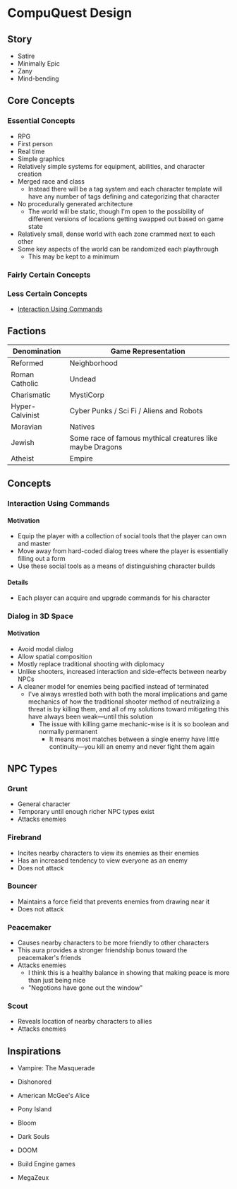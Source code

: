# CompuQuest Design
## Story

* Satire
* Minimally Epic
* Zany
* Mind-bending

## Core Concepts

### Essential Concepts

* RPG
* First person
* Real time
* Simple graphics
* Relatively simple systems for equipment, abilities, and character creation
* Merged race and class
  * Instead there will be a tag system and each character template will have any number of tags defining and categorizing that character
* No procedurally generated architecture
  * The world will be static, though I'm open to the possibility of different versions of locations getting swapped out based on game state
* Relatively small, dense world with each zone crammed next to each other
* Some key aspects of the world can be randomized each playthrough
  * This may be kept to a minimum

### Fairly Certain Concepts

### Less Certain Concepts

* [Interaction Using Commands](#interaction-using-commands)

## Factions

| Denomination    | Game Representation                                       |
| --------------- | --------------------------------------------------------- |
| Reformed        | Neighborhood                                              |
| Roman Catholic  | Undead                                                    |
| Charismatic     | MystiCorp                                                 |
| Hyper-Calvinist | Cyber Punks / Sci Fi / Aliens and Robots                  |
| Moravian        | Natives                                                   |
| Jewish          | Some race of famous mythical creatures like maybe Dragons |
| Atheist         | Empire                                                    |

## Concepts

### Interaction Using Commands

#### Motivation

* Equip the player with a collection of social tools that the player can own and master
* Move away from hard-coded dialog trees where the player is essentially filling out a form
* Use these social tools as a means of distinguishing character builds

#### Details

* Each player can acquire and upgrade commands for his character

### Dialog in 3D Space

#### Motivation

* Avoid modal dialog
* Allow spatial composition
* Mostly replace traditional shooting with diplomacy
* Unlike shooters, increased interaction and side-effects between nearby NPCs
* A cleaner model for enemies being pacified instead of terminated
  * I've always wrestled both with both the moral implications and game mechanics of how the traditional shooter method of neutralizing a threat is by killing them, and all of my solutions toward mitigating this have always been weak—until this solution
    * The issue with killing game mechanic-wise is it is so boolean and normally permanent
      * It means most matches between a single enemy have little continuity—you kill an enemy and never fight them again

## NPC Types

### Grunt

* General character
* Temporary until enough richer NPC types exist
* Attacks enemies

### Firebrand

* Incites nearby characters to view its enemies as their enemies
* Has an increased tendency to view everyone as an enemy
* Does not attack

### Bouncer

* Maintains a force field that prevents enemies from drawing near it
* Does not attack

### Peacemaker

* Causes nearby characters to be more friendly to other characters
* This aura provides a stronger friendship bonus toward the peacemaker's friends
* Attacks enemies
  * I think this is a healthy balance in showing that making peace is more than just being nice
  * "Negotions have gone out the window"

### Scout

* Reveals location of nearby characters to allies
* Attacks enemies



## Inspirations

* Vampire: The Masquerade

* Dishonored

* American McGee's Alice

* Pony Island

* Bloom

* Dark Souls

* DOOM

* Build Engine games

* MegaZeux

  

  

